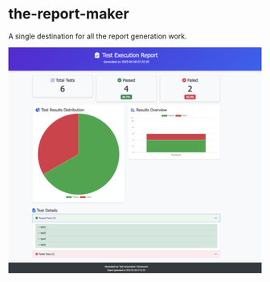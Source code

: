 # the-report-maker
A single destination for all the report generation work. 


![alt text](https://github.com/pranavprakash20/the-report-maker/blob/main/sample_report.jpg?raw=true)
